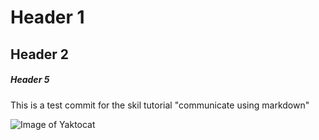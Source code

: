 # Header 1
## Header 2
##### Header 5

This is a test commit for the skil tutorial "communicate using markdown"

![Image of Yaktocat](https://octodex.github.com/images/yaktocat.png)
